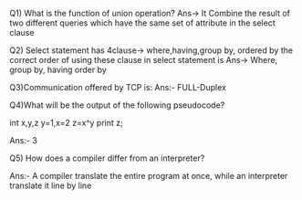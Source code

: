 Q1) What is the function of union operation?
Ans-> It Combine the result of two different queries which have the same set of attribute in the select clause

Q2) Select statement has 4clause-> where,having,group by, ordered by the correct order of using these clause in select statement is
Ans-> Where, group by, having order by

Q3)Communication offered by TCP is:
Ans:- FULL-Duplex

Q4)What will be the output of the following pseudocode?

int x,y,z
y=1,x=2
z=x^y
print z;

Ans:- 3

Q5) How does a compiler differ from an interpreter?

Ans:- A compiler translate the entire program at once, while an interpreter translate it line by line

